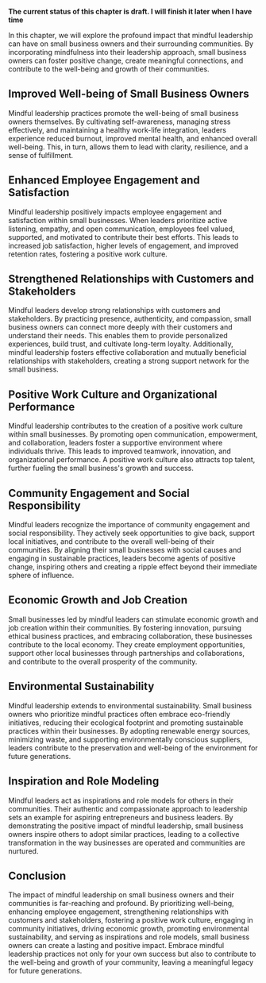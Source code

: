 **The current status of this chapter is draft. I will finish it later when I have time**

In this chapter, we will explore the profound impact that mindful leadership can have on small business owners and their surrounding communities. By incorporating mindfulness into their leadership approach, small business owners can foster positive change, create meaningful connections, and contribute to the well-being and growth of their communities.

Improved Well-being of Small Business Owners
--------------------------------------------

Mindful leadership practices promote the well-being of small business owners themselves. By cultivating self-awareness, managing stress effectively, and maintaining a healthy work-life integration, leaders experience reduced burnout, improved mental health, and enhanced overall well-being. This, in turn, allows them to lead with clarity, resilience, and a sense of fulfillment.

Enhanced Employee Engagement and Satisfaction
---------------------------------------------

Mindful leadership positively impacts employee engagement and satisfaction within small businesses. When leaders prioritize active listening, empathy, and open communication, employees feel valued, supported, and motivated to contribute their best efforts. This leads to increased job satisfaction, higher levels of engagement, and improved retention rates, fostering a positive work culture.

Strengthened Relationships with Customers and Stakeholders
----------------------------------------------------------

Mindful leaders develop strong relationships with customers and stakeholders. By practicing presence, authenticity, and compassion, small business owners can connect more deeply with their customers and understand their needs. This enables them to provide personalized experiences, build trust, and cultivate long-term loyalty. Additionally, mindful leadership fosters effective collaboration and mutually beneficial relationships with stakeholders, creating a strong support network for the small business.

Positive Work Culture and Organizational Performance
----------------------------------------------------

Mindful leadership contributes to the creation of a positive work culture within small businesses. By promoting open communication, empowerment, and collaboration, leaders foster a supportive environment where individuals thrive. This leads to improved teamwork, innovation, and organizational performance. A positive work culture also attracts top talent, further fueling the small business's growth and success.

Community Engagement and Social Responsibility
----------------------------------------------

Mindful leaders recognize the importance of community engagement and social responsibility. They actively seek opportunities to give back, support local initiatives, and contribute to the overall well-being of their communities. By aligning their small businesses with social causes and engaging in sustainable practices, leaders become agents of positive change, inspiring others and creating a ripple effect beyond their immediate sphere of influence.

Economic Growth and Job Creation
--------------------------------

Small businesses led by mindful leaders can stimulate economic growth and job creation within their communities. By fostering innovation, pursuing ethical business practices, and embracing collaboration, these businesses contribute to the local economy. They create employment opportunities, support other local businesses through partnerships and collaborations, and contribute to the overall prosperity of the community.

Environmental Sustainability
----------------------------

Mindful leadership extends to environmental sustainability. Small business owners who prioritize mindful practices often embrace eco-friendly initiatives, reducing their ecological footprint and promoting sustainable practices within their businesses. By adopting renewable energy sources, minimizing waste, and supporting environmentally conscious suppliers, leaders contribute to the preservation and well-being of the environment for future generations.

Inspiration and Role Modeling
-----------------------------

Mindful leaders act as inspirations and role models for others in their communities. Their authentic and compassionate approach to leadership sets an example for aspiring entrepreneurs and business leaders. By demonstrating the positive impact of mindful leadership, small business owners inspire others to adopt similar practices, leading to a collective transformation in the way businesses are operated and communities are nurtured.

Conclusion
----------

The impact of mindful leadership on small business owners and their communities is far-reaching and profound. By prioritizing well-being, enhancing employee engagement, strengthening relationships with customers and stakeholders, fostering a positive work culture, engaging in community initiatives, driving economic growth, promoting environmental sustainability, and serving as inspirations and role models, small business owners can create a lasting and positive impact. Embrace mindful leadership practices not only for your own success but also to contribute to the well-being and growth of your community, leaving a meaningful legacy for future generations.
